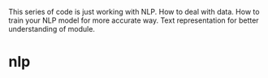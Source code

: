 This series of code is just working with NLP.
How to deal with data.
How to train your NLP model for more accurate way.
Text representation for better understanding of module.

# nlp
